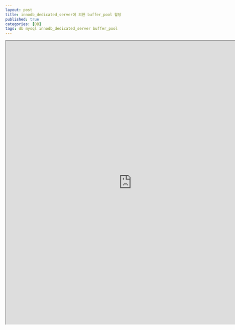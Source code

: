 ```yaml
---
layout: post
title: innodb_dedicated_server에 의한 buffer_pool 할당
published: true
categories: [DB]
tags: db mysql innodb_dedicated_server buffer_pool
---
```

<iframe width="800" height="900" src="https://docs.google.com/document/d/e/2PACX-1vRDzFamVyJIAszaP6V77qNi3ufLjcF0uK07YSwZpqNEiAB9J4ppuzec_wi2llaEqiVEkhj0xYGu6D0F/pub?embedded=true"></iframe>   
   